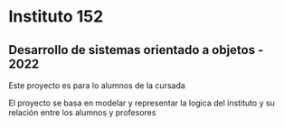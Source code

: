 # Instituto 152

## Desarrollo de sistemas orientado a objetos - 2022

Este proyecto es para lo alumnos de la cursada

El proyecto se basa en modelar y representar la logica del instituto y su relación entre los alumnos y profesores
